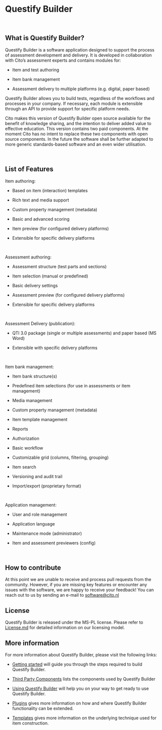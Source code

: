 Questify Builder
================

 

What is Questify Builder?
-------------------------

Questify Builder is a software application designed to support the process of
assessment development and delivery. It is developed in collaboration with
Cito’s assessment experts and contains modules for:

-   Item and test authoring

-   Item bank management

-   Assessment delivery to multiple platforms (e.g. digital, paper based)

Questify Builder allows you to build tests, regardless of the workflows and
processes in your company. If necessary, each module is extensible through an
API to provide support for specific platform needs.

Cito makes this version of Questify Builder open source available for the
benefit of knowledge sharing, and the intention to deliver added value to
effective education. This version contains two paid components. At the moment 
Cito has no intent to replace these two components with open source components.
In the future the software shall be further adapted to more generic 
standards-based software and an even wider utilisation.

 

List of Features
----------------

Item authoring:

-   Based on item (interaction) templates

-   Rich text and media support

-   Custom property management (metadata)

-   Basic and advanced scoring

-   Item preview (for configured delivery platforms)

-   Extensible for specific delivery platforms

 

Assessment authoring:

-   Assessment structure (test parts and sections)

-   Item selection (manual or predefined)

-   Basic delivery settings

-   Assessment preview (for configured delivery platforms)

-   Extensible for specific delivery platforms

 

Assessment Delivery (publication):

-   QTI 3.0 package (single or multiple assessments) and paper based (MS Word)

-   Extensible with specific delivery platforms

 

Item bank management:

-   Item bank structure(s)

-   Predefined item selections (for use in assessments or item management)

-   Media management

-   Custom property management (metadata)

-   Item template management

-   Reports

-   Authorization

-   Basic workflow

-   Customizable grid (columns, filtering, grouping)

-   Item search

-   Versioning and audit trail

-   Import/export (proprietary format)

 

Application management:

-   User and role management

-   Application language

-   Maintenance mode (administrator)

-   Item and assessment previewers (config)

 

How to contribute
-----------------

At this point we are unable to receive and process pull requests from the
community. However, if you are missing key features or encounter any issues with
the software, we are happy to receive your feedback! You can reach out to us by
sending an e-mail to [software@cito.nl](mailto:software@cito.nl?subject=Questify%20Builder)

License
-------

Questify Builder is released under the MS-PL license. Please refer to
[License.md](License.md) for detailed information on our licensing model.

More information
----------------

For more information about Questify Builder, please visit the following links:

-   [Getting started](Documentation/Getting%20Started.md) will guide you through the steps
    required to build Questify Builder.

-   [Third Party Components](Documentation/Components.md) lists the components used by
    Questify Builder

-   [Using Questify Builder](Documentation/Using%20Questify%20Builder.md) will help you on
    your way to get ready to use Questify Builder.

-   [Plugins](Documentation/PlugIns.md) gives more information on how and where Questify
    Builder functionality can be extended.

-   [Templates](Documentation/Templates.md) gives more information on the underlying technique
    used for item construction.
